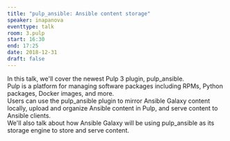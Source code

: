```yaml
---
title: "pulp_ansible: Ansible content storage"
speaker: inapanova
eventtype: talk
room: 3.pulp
start: 16:30
end: 17:25
date: 2018-12-31
draft: false
---
```


In this talk, we'll cover the newest Pulp 3 plugin, pulp_ansible.  
Pulp is a platform for managing software packages including RPMs, Python packages, Docker images, and more.  
Users can use the pulp_ansible plugin to mirror Ansible Galaxy content locally, upload and
organize Ansible content in Pulp, and serve content to Ansible clients.  
We'll also talk about how Ansible Galaxy will be using pulp_ansible as its storage engine to store and serve content.  


